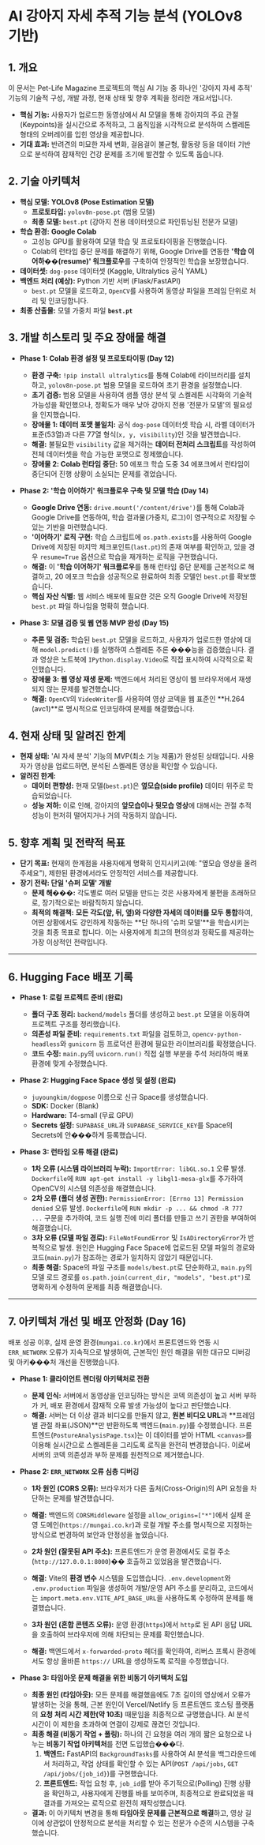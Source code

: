 # AI 강아지 자세 추적 기능 분석 (YOLOv8 기반)

## 1. 개요

이 문서는 Pet-Life Magazine 프로젝트의 핵심 AI 기능 중 하나인 '강아지 자세 추적' 기능의 기술적 구성, 개발 과정, 현재 상태 및 향후 계획을 정리한 개요서입니다.

- **핵심 기능:** 사용자가 업로드한 동영상에서 AI 모델을 통해 강아지의 주요 관절(Keypoints)을 실시간으로 추적하고, 그 움직임을 시각적으로 분석하여 스켈레톤 형태의 오버레이를 입힌 영상을 제공합니다.
- **기대 효과:** 반려견의 미묘한 자세 변화, 걸음걸이 불균형, 활동량 등을 데이터 기반으로 분석하여 잠재적인 건강 문제를 조기에 발견할 수 있도록 돕습니다.

## 2. 기술 아키텍처

- **핵심 모델:** **YOLOv8 (Pose Estimation 모델)**
  - **프로토타입:** `yolov8n-pose.pt` (범용 모델)
  - **최종 모델:** `best.pt` (강아지 전용 데이터셋으로 파인튜닝된 전문가 모델)
- **학습 환경:** **Google Colab**
  - 고성능 GPU를 활용하여 모델 학습 및 프로토타이핑을 진행했습니다.
  - Colab의 런타임 중단 문제를 해결하기 위해, Google Drive를 연동한 **'학습 이어하��(resume)' 워크플로우**를 구축하여 안정적인 학습을 보장했습니다.
- **데이터셋:** `dog-pose` 데이터셋 (Kaggle, Ultralytics 공식 YAML)
- **백엔드 처리 (예상):** Python 기반 서버 (Flask/FastAPI)
  - `best.pt` 모델을 로드하고, `OpenCV`를 사용하여 동영상 파일을 프레임 단위로 처리 및 인코딩합니다.
- **최종 산출물:** 모델 가중치 파일 **`best.pt`**

## 3. 개발 히스토리 및 주요 장애물 해결

- **Phase 1: Colab 환경 설정 및 프로토타이핑 (Day 12)**
  - **환경 구축:** `!pip install ultralytics`를 통해 Colab에 라이브러리를 설치하고, `yolov8n-pose.pt` 범용 모델을 로드하여 초기 환경을 설정했습니다.
  - **초기 검증:** 범용 모델을 사용하여 샘플 영상 분석 및 스켈레톤 시각화의 기술적 가능성을 확인했으나, 정확도가 매우 낮아 강아지 전용 '전문가 모델'의 필요성을 인지했습니다.
  - **장애물 1: 데이터 포맷 불일치:** 공식 `dog-pose` 데이터셋 학습 시, 라벨 데이터가 표준(53열)과 다른 77열 형식(`x, y, visibility`)인 것을 발견했습니다.
  - **해결:** 불필요한 `visibility` 값을 제거하는 **데이터 전처리 스크립트**를 작성하여 전체 데이터셋을 학습 가능한 포맷으로 정제했습니다.
  - **장애물 2: Colab 런타임 중단:** 50 에포크 학습 도중 34 에포크에서 런타임이 중단되어 진행 상황이 소실되는 문제를 겪었습니다.

- **Phase 2: '학습 이어하기' 워크플로우 구축 및 모델 학습 (Day 14)**
  - **Google Drive 연동:** `drive.mount('/content/drive')`를 통해 Colab과 Google Drive를 연동하여, 학습 결과물(가중치, 로그)이 영구적으로 저장될 수 있는 기반을 마련했습니다.
  - **'이어하기' 로직 구현:** 학습 스크립트에 `os.path.exists`를 사용하여 Google Drive에 저장된 마지막 체크포인트(`last.pt`)의 존재 여부를 확인하고, 있을 경우 `resume=True` 옵션으로 학습을 재개하는 로직을 구현했습니다.
  - **해결:** 이 **'학습 이어하기' 워크플로우**를 통해 런타임 중단 문제를 근본적으로 해결하고, 20 에포크 학습을 성공적으로 완료하여 최종 모델인 `best.pt`를 확보했습니다.
  - **핵심 자산 식별:** 웹 서비스 배포에 필요한 것은 오직 Google Drive에 저장된 `best.pt` 파일 하나임을 명확히 했습니다.

- **Phase 3: 모델 검증 및 웹 연동 MVP 완성 (Day 15)**
  - **추론 및 검증:** 학습된 `best.pt` 모델을 로드하고, 사용자가 업로드한 영상에 대해 `model.predict()`를 실행하여 스켈레톤 추론 ���능을 검증했습니다. 결과 영상은 노트북에 `IPython.display.Video`로 직접 표시하여 시각적으로 확인했습니다.
  - **장애물 3: 웹 영상 재생 문제:** 백엔드에서 처리된 영상이 웹 브라우저에서 재생되지 않는 문제를 발견했습니다.
  - **해결:** `OpenCV`의 `VideoWriter`를 사용하여 영상 코덱을 웹 표준인 **H.264 (avc1)**로 명시적으로 인코딩하여 문제를 해결했습니다.

## 4. 현재 상태 및 알려진 한계

- **현재 상태:** 'AI 자세 분석' 기능의 MVP(최소 기능 제품)가 완성된 상태입니다. 사용자가 영상을 업로드하면, 분석된 스켈레톤 영상을 확인할 수 있습니다.
- **알려진 한계:**
  - **데이터 편향성:** 현재 모델(`best.pt`)은 **옆모습(side profile)** 데이터 위주로 학습되었습니다.
  - **성능 저하:** 이로 인해, 강아지의 **앞모습이나 뒷모습 영상**에 대해서는 관절 추적 성능이 현저히 떨어지거나 거의 작동하지 않습니다.

## 5. 향후 계획 및 전략적 목표

- **단기 목표:** 현재의 한계점을 사용자에게 명확히 인지시키고(예: "옆모습 영상을 올려주세요"), 제한된 환경에서라도 안정적인 서비스를 제공합니다.
- **장기 전략: 단일 '슈퍼 모델' 개발**
  - **문제 해���:** 각도별로 여러 모델을 만드는 것은 사용자에게 불편을 초래하므로, 장기적으로는 바람직하지 않습니다.
  - **최적의 해결책:** **모든 각도(앞, 뒤, 옆)와 다양한 자세의 데이터를 모두 통합**하여, 어떤 상황에서도 강인하게 작동하는 **단 하나의 '슈퍼 모델'**을 학습시키는 것을 최종 목표로 합니다. 이는 사용자에게 최고의 편의성과 정확도를 제공하는 가장 이상적인 전략입니다.

---

## 6. Hugging Face 배포 기록

- **Phase 1: 로컬 프로젝트 준비 (완료)**
  - **폴더 구조 정리:** `backend/models` 폴더를 생성하고 `best.pt` 모델을 이동하여 프로젝트 구조를 정리했습니다.
  - **의존성 파일 준비:** `requirements.txt` 파일을 검토하고, `opencv-python-headless`와 `gunicorn` 등 프로덕션 환경에 필요한 라이브러리를 확정했습니다.
  - **코드 수정:** `main.py`의 `uvicorn.run()` 직접 실행 부분을 주석 처리하여 배포 환경에 맞게 수정했습니다.

- **Phase 2: Hugging Face Space 생성 및 설정 (완료)**
  - `juyoungkim/dogpose` 이름으로 신규 Space를 생성했습니다.
  - **SDK:** Docker (Blank)
  - **Hardware:** T4-small (무료 GPU)
  - **Secrets 설정:** `SUPABASE_URL`과 `SUPABASE_SERVICE_KEY`를 Space의 Secrets에 안���하게 등록했습니다.

- **Phase 3: 런타임 오류 해결 (완료)**
  - **1차 오류 (시스템 라이브러리 누락):** `ImportError: libGL.so.1` 오류 발생. `Dockerfile`에 `RUN apt-get install -y libgl1-mesa-glx`를 추가하여 OpenCV의 시스템 의존성을 해결했습니다.
  - **2차 오류 (폴더 생성 권한):** `PermissionError: [Errno 13] Permission denied` 오류 발생. `Dockerfile`에 `RUN mkdir -p ... && chmod -R 777 ...` 구문을 추가하여, 코드 실행 전에 미리 폴더를 만들고 쓰기 권한을 부여하여 해결했습니다.
  - **3차 오류 (모델 파일 경로):** `FileNotFoundError` 및 `IsADirectoryError`가 반복적으로 발생. 원인은 Hugging Face Space에 업로드된 모델 파일의 경로와 코드(`main.py`)가 참조하는 경로가 일치하지 않았기 때문입니다.
  - **최종 해결:** Space의 파일 구조를 `models/best.pt`로 단순화하고, `main.py`의 모델 로드 경로를 `os.path.join(current_dir, "models", "best.pt")`로 명확하게 수정하여 문제를 최종 해결했습니다.

---

## 7. 아키텍처 개선 및 배포 안정화 (Day 16)

배포 성공 이후, 실제 운영 환경(`mungai.co.kr`)에서 프론트엔드와 연동 시 `ERR_NETWORK` 오류가 지속적으로 발생하여, 근본적인 원인 해결을 위한 대규모 디버깅 및 아키���처 개선을 진행했습니다.

- **Phase 1: 클라이언트 렌더링 아키텍처로 전환**
  - **문제 인식:** 서버에서 동영상을 인코딩하는 방식은 코덱 의존성이 높고 서버 부하가 커, 배포 환경에서 잠재적 오류 발생 가능성이 높다고 판단했습니다.
  - **해결:** 서버는 더 이상 결과 비디오를 만들지 않고, **원본 비디오 URL**과 **프레임별 관절 좌표(JSON)**만 반환하도록 백엔드(`main.py`)를 수정했습니다. 프론트엔드(`PostureAnalysisPage.tsx`)는 이 데이터를 받아 HTML `<canvas>`를 이용해 실시간으로 스켈레톤을 그리도록 로직을 완전히 변경했습니다. 이로써 서버의 코덱 의존성과 부하 문제를 원천적으로 제거했습니다.

- **Phase 2: `ERR_NETWORK` 오류 심층 디버깅**
  - **1차 원인 (CORS 오류):** 브라우저가 다른 출처(Cross-Origin)의 API 요청을 차단하는 문제를 발견했습니다.
  - **해결:** 백엔드의 `CORSMiddleware` 설정을 `allow_origins=["*"]`에서 실제 운영 도메인(`https://mungai.co.kr`)과 로컬 개발 주소를 명시적으로 지정하는 방식으로 변경하여 보안과 안정성을 높였습니다.
  
  - **2차 원인 (잘못된 API 주소):** 프론트엔드가 운영 환경에서도 로컬 주소(`http://127.0.0.1:8000`)�� 호출하고 있었음을 발견했습니다.
  - **해결:** Vite의 **환경 변수** 시스템을 도입했습니다. `.env.development`와 `.env.production` 파일을 생성하여 개발/운영 API 주소를 분리하고, 코드에서는 `import.meta.env.VITE_API_BASE_URL`을 사용하도록 수정하여 문제를 해결했습니다.
  
  - **3차 원인 (혼합 콘텐츠 오류):** 운영 환경(`https`)에서 `http`로 된 API 응답 URL을 호출하여 브라우저에 의해 차단되는 문제를 확인했습니다.
  - **해결:** 백엔드에서 `x-forwarded-proto` 헤더를 확인하여, 리버스 프록시 환경에서도 항상 올바른 `https://` URL을 생성하도록 로직을 수정했습니다.

- **Phase 3: 타임아웃 문제 해결을 위한 비동기 아키텍처 도입**
  - **최종 원인 (타임아웃):** 모든 문제를 해결했음에도 7초 길이의 영상에서 오류가 발생하는 것을 통해, 근본 원인이 Vercel/Netlify 등 프론트엔드 호스팅 플랫폼의 **요청 처리 시간 제한(약 10초)** 때문임을 최종적으로 규명했습니다. AI 분석 시간이 이 제한을 초과하여 연결이 강제로 끊겼던 것입니다.
  - **최종 해결 (비동기 작업 + 폴링):** 하나의 긴 요청을 여러 개의 짧은 요청으로 나누는 **비동기 작업 아키텍처**를 전면 도입했습���다.
    1.  **백엔드:** FastAPI의 `BackgroundTasks`를 사용하여 AI 분석을 백그라운드에서 처리하고, 작업 상태를 확인할 수 있는 API(`POST /api/jobs`, `GET /api/jobs/{job_id}`)를 구현했습니다.
    2.  **프론트엔드:** 작업 요청 후, `job_id`를 받아 주기적으로(Polling) 진행 상황을 확인하고, 사용자에게 진행률 바를 보여주며, 최종적으로 완료되었을 때 결과를 가져오는 로직으로 완전히 재작성했습니다.
  - **결과:** 이 아키텍처 변경을 통해 **타임아웃 문제를 근본적으로 해결**하고, 영상 길이에 상관없이 안정적으로 분석을 처리할 수 있는 전문가 수준의 시스템을 구축했습니다.